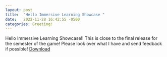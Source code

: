 ```yaml
---
layout: post
title:  "Hello Immersive Learning Showcase "
date:   2022-11-28 16:42:55 -0500
categories: Greeting!
---
```

Hello Immersive Learning Showcase!!
This is close to the final release for the semester of the game! Please look over what I have and send feedback if possible!
<a href="../../../../builds/build02.pdf">Download</a>

